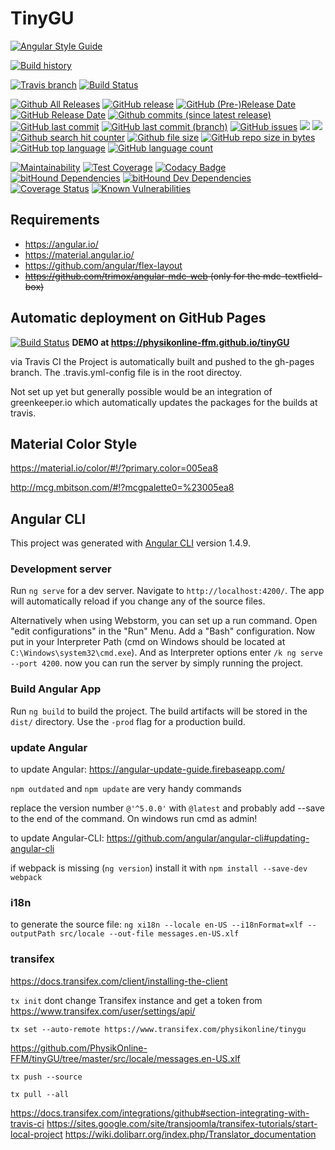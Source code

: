 # TinyGU

[//]: # (comments)
[//]: # (https://badges.github.io/gh-badges/)
[//]: # (https://badges.github.io/)
[//]: # (https://shields.io)
[//]: # (https://github.com/dustinmoris/CI-BuildStats)

[![Angular Style Guide](https://img.shields.io/badge/Angular-Styleguide-red.svg)](https://angular.io/guide/styleguide)

[![Build history](https://buildstats.info/travisci/chart/PhysikOnline-FFM/tinyGU?buildCount=100)](https://travis-ci.org/PhysikOnline-FFM/tinyGU)

[![Travis branch](https://img.shields.io/travis/PhysikOnline-FFM/tinyGU/master.svg?label=master&nbsp;branch&nbsp;build)](https://github.com/PhysikOnline-FFM/tinyGU)
[![Build Status](https://travis-ci.org/PhysikOnline-FFM/tinyGU.svg)](https://travis-ci.org/PhysikOnline-FFM/tinyGU) 

[![Github All Releases](https://img.shields.io/github/downloads/PhysikOnline-FFM/tinygu/total.svg?label=all&nbsp;releases)](https://github.com/PhysikOnline-FFM/tinyGU/releases)
[![GitHub release](https://img.shields.io/github/release/PhysikOnline-FFM/tinygu/all.svg)](https://github.com/PhysikOnline-FFM/tinyGU/releases)
[![GitHub (Pre-)Release Date](https://img.shields.io/github/release-date-pre/PhysikOnline-FFM/tinyGU.svg?label=prerelease&nbsp;date)]()
[![GitHub Release Date](https://img.shields.io/github/release-date/PhysikOnline-FFM/tinyGU.svg)]()
[![Github commits (since latest release)](https://img.shields.io/github/commits-since/PhysikOnline-FFM/tinygu/latest.svg)]()
[![GitHub last commit](https://img.shields.io/github/last-commit/PhysikOnline-FFM/tinyGU.svg)]()
[![GitHub last commit (branch)](https://img.shields.io/github/last-commit/PhysikOnline-FFM/tinyGU/prototype.svg?label=last&nbsp;commit&nbsp;(prototype))]()
[![GitHub issues](https://img.shields.io/github/issues/PhysikOnline-FFM/tinyGU.svg)](https://github.com/PhysikOnline-FFM/tinyGU/issues)
[![](https://img.shields.io/github/issues-raw/PhysikOnline-FFM/tinyGU.svg)]()
[![](https://img.shields.io/github/issues-closed-raw/PhysikOnline-FFM/tinyGU.svg)]()
[![Github search hit counter](https://img.shields.io/github/search/PhysikOnline-FFM/tinyGU/goto.svg)]()
[![Github file size](https://img.shields.io/github/size/PhysikOnline-FFM/tinyGU/src/locale/messages.en-US.xlf.svg?=filesize)]()
[![GitHub repo size in bytes](https://img.shields.io/github/repo-size/PhysikOnline-FFM/tinyGU.svg)]()
[![GitHub top language](https://img.shields.io/github/languages/top/PhysikOnline-FFM/tinyGU.svg)]()
[![GitHub language count](https://img.shields.io/github/languages/count/PhysikOnline-FFM/tinyGU.svg)]()

[![Maintainability](https://api.codeclimate.com/v1/badges/b2c6d2d1733432263fa2/maintainability)](https://codeclimate.com/github/PhysikOnline-FFM/tinyGU/maintainability)
[![Test Coverage](https://api.codeclimate.com/v1/badges/b2c6d2d1733432263fa2/test_coverage)](https://codeclimate.com/github/PhysikOnline-FFM/tinyGU/test_coverage)
[![Codacy Badge](https://api.codacy.com/project/badge/Grade/07d7c397e89040838eb276ac6fee24f6)](https://www.codacy.com/app/klezm/tinyGU?utm_source=github.com&amp;utm_medium=referral&amp;utm_content=PhysikOnline-FFM/tinyGU&amp;utm_campaign=Badge_Grade)
[![bitHound Dependencies](https://www.bithound.io/github/PhysikOnline-FFM/tinyGU/badges/dependencies.svg)](https://www.bithound.io/github/PhysikOnline-FFM/tinyGU/master/dependencies/npm)
[![bitHound Dev Dependencies](https://www.bithound.io/github/PhysikOnline-FFM/tinyGU/badges/devDependencies.svg)](https://www.bithound.io/github/PhysikOnline-FFM/tinyGU/master/dependencies/npm)
[![Coverage Status](https://coveralls.io/repos/github/PhysikOnline-FFM/tinyGU/badge.svg?branch=master)](https://coveralls.io/github/PhysikOnline-FFM/tinyGU?branch=master)
[![Known Vulnerabilities](https://snyk.io/test/github/physikonline-ffm/tinygu/badge.svg)](https://snyk.io/test/github/physikonline-ffm/tinygu)

## Requirements
- https://angular.io/
- https://material.angular.io/
- https://github.com/angular/flex-layout
- ~~https://github.com/trimox/angular-mdc-web (only for the mdc-textfield-box)~~

## Automatic deployment on GitHub Pages

[![Build Status](https://travis-ci.org/PhysikOnline-FFM/tinyGU.svg)](https://travis-ci.org/PhysikOnline-FFM/tinyGU)
**DEMO at
https://physikonline-ffm.github.io/tinyGU**

via Travis CI the Project is automatically built and pushed to the gh-pages branch. The .travis.yml-config file is in the root directoy.

Not set up yet but generally possible would be an integration of greenkeeper.io which automatically updates the packages for the builds at travis.

## Material Color Style

https://material.io/color/#!/?primary.color=005ea8

http://mcg.mbitson.com/#!?mcgpalette0=%23005ea8

## Angular CLI

This project was generated with [Angular CLI](https://github.com/angular/angular-cli) version 1.4.9.

### Development server

Run `ng serve` for a dev server. Navigate to `http://localhost:4200/`. The app will automatically reload if you change any of the source files.

Alternatively when using Webstorm, you can set up a run command. Open "edit configurations" in the "Run" Menu. Add a "Bash" configuration. Now put in your Interpreter Path (cmd on Windows should be located at `C:\Windows\system32\cmd.exe`). And as Interpreter options enter `/k ng serve --port 4200`. now you can run the server by simply running the project.

### Build Angular App

Run `ng build` to build the project. The build artifacts will be stored in the `dist/` directory. Use the `-prod` flag for a production build.

### update Angular
to update Angular: https://angular-update-guide.firebaseapp.com/

`npm outdated` and `npm update` are very handy commands  

replace the version number `@'^5.0.0'` with `@latest` and probably add --save to the end of the command.
On windows run cmd as admin!

to update Angular-CLI: https://github.com/angular/angular-cli#updating-angular-cli

if webpack is missing (`ng version`) install it with `npm install --save-dev webpack` 

### i18n

to generate the source file:
`ng xi18n --locale en-US --i18nFormat=xlf --outputPath src/locale --out-file messages.en-US.xlf` 

### transifex

https://docs.transifex.com/client/installing-the-client

`tx init`
dont change Transifex instance and get a token from https://www.transifex.com/user/settings/api/ 

`tx set --auto-remote https://www.transifex.com/physikonline/tinygu`

https://github.com/PhysikOnline-FFM/tinyGU/tree/master/src/locale/messages.en-US.xlf

`tx push --source`

`tx pull --all`

https://docs.transifex.com/integrations/github#section-integrating-with-travis-ci
https://sites.google.com/site/transjoomla/transifex-tutorials/start-local-project
https://wiki.dolibarr.org/index.php/Translator_documentation
